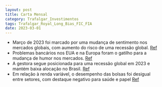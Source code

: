 ```yaml
---
layout: post
title: Carta Mensal
category: Trafalgar_Investimentos
tags: Trafalgar_Royal_Long_Bias_FIC_FIA
date: 2023-03-01
---
```


- Março de 2023 foi marcado por uma mudança de sentimento nos mercados globais, com aumento do risco de uma recessão global.
<a href="#" onclick="search_on_pdf('chances de uma recessão global deveriam se intensificar a partir de meados deste ano, tornando vuln')">Ref</a>
- Problemas bancários nos EUA e na Europa foram o gatilho para a mudança de humor nos mercados.
<a href="#" onclick="search_on_pdf('surgimento dos primeiros problemas bancários nos EUA e na Europa. Em menos de um mês, ao menos 3 ba')">Ref</a>
- A gestora segue posicionada para uma recessão global em 2023 e mantém baixa alocação no Brasil.
<a href="#" onclick="search_on_pdf('de soft-landing global e o risco de recessão, com a chance de inflação persistente gradualmente cai')">Ref</a>
- Em relação à renda variável, o desempenho das bolsas foi desigual entre setores, com destaque negativo para saúde e papel
<a href="#" onclick="search_on_pdf('Fonte: Bloomberg, elaboração Trafalgar O desempenho foi bastante desigual entre setores, com destaq')">Ref</a>

